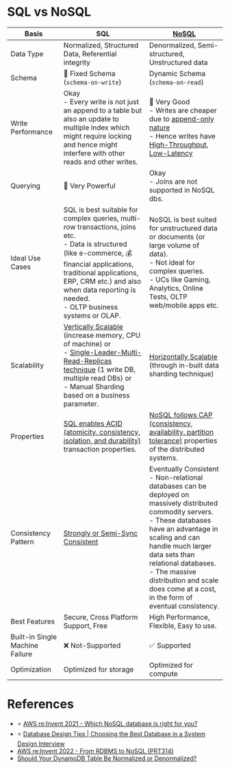 # SQL vs NoSQL

| Basis                           | SQL                                                                                                                                                                                                                                                                                                      | [NoSQL](NoSQL-Databases)                                                                                                                                                                                                                                                                                                                 |
|---------------------------------|----------------------------------------------------------------------------------------------------------------------------------------------------------------------------------------------------------------------------------------------------------------------------------------------------------|------------------------------------------------------------------------------------------------------------------------------------------------------------------------------------------------------------------------------------------------------------------------------------------------------------------------------------------|
| Data Type                       | Normalized, Structured Data, Referential integrity                                                                                                                                                                                                                                                       | Denormalized, Semi-structured, Unstructured data                                                                                                                                                                                                                                                                                         |
| Schema                          | :hammer: Fixed Schema (`schema-on-write`)                                                                                                                                                                                                                                                                | Dynamic Schema (`schema-on-read`)                                                                                                                                                                                                                                                                                                        |
| Write Performance               | Okay<br/>- Every write is not just an append to a table but also an update to multiple index which might require locking and hence might interfere with other reads and other writes.                                                                                                                    | :muscle: Very Good<br/>- Writes are cheaper due to [append-only nature](1_Glossaries/AppendOnlyProperty.md)<br/>- Hence writes have [High-Throughput, Low-Latency](../0_SystemGlossaries/Scalability/LatencyThroughput.md)                                                                                                    |
| Querying                        | :muscle: Very Powerful                                                                                                                                                                                                                                                                                   | Okay<br/>- Joins are not supported in NoSQL dbs.                                                                                                                                                                                                                                                                                         |
| Ideal Use Cases                 | SQL is best suitable for complex queries, multi-row transactions, joins etc. <br/>- Data is structured (like e-commerce, :moneybag: financial applications, traditional applications, ERP, CRM  etc.) and also when data reporting is needed.<br/>- OLTP business systems or OLAP.                       | NoSQL is best suited for unstructured data or documents (or large volume of data). <br/>- Not ideal for complex queries.<br/>- UCs like Gaming, Analytics, Online Tests, OLTP web/mobile apps etc.                                                                                                                                       |
| Scalability                     | [Vertically Scalable](1_Glossaries/DBScalability.md) (increase memory, CPU of machine) or <br/>- [Single-Leader-Multi-Read-Replicas technique](1_Glossaries/Consistency&Replication/SingleLeaderReplication.md) (1 write DB, multiple read DBs) or <br/>- Manual Sharding based on a business parameter. | [Horizontally Scalable](1_Glossaries/DBScalability.md) (through in-built data sharding technique)                                                                                                                                                                                                                                        |
| Properties                      | [SQL enables ACID (atomicity, consistency, isolation, and durability)](1_Glossaries/ACIDTransactions/Readme.md) transaction properties.                                                                                                                                                                  | [NoSQL follows CAP (consistency, availability, partition tolerance)](1_Glossaries/PACELCTheorem/CAPTheorem.md) properties of the distributed systems.                                                                                                                                                                                    |
| Consistency Pattern             | [Strongly or Semi-Sync Consistent](1_Glossaries/Consistency&Replication/Readme.md)                                                                                                                                                                                                                       | Eventually Consistent<br/>- Non-relational databases can be deployed on massively distributed commodity servers. <br/>- These databases have an advantage in scaling and can handle much larger data sets than relational databases. <br/>- The massive distribution and scale does come at a cost, in the form of eventual consistency. |
| Best Features                   | Secure, Cross Platform Support, Free                                                                                                                                                                                                                                                                     | High Performance, Flexible, Easy to use.                                                                                                                                                                                                                                                                                                 |
| Built-in Single Machine Failure | :x: Not-Supported                                                                                                                                                                                                                                                                                        | :white_check_mark: Supported                                                                                                                                                                                                                                                                                                             |
| Optimization                    | Optimized for storage                                                                                                                                                                                                                                                                                    | Optimized for compute                                                                                                                                                                                                                                                                                                                    |

# References
- :star: [AWS re:Invent 2021 - Which NoSQL database is right for you?](https://www.youtube.com/watch?v=ivBaro-8PhI)
- :star: [Database Design Tips | Choosing the Best Database in a System Design Interview](https://www.youtube.com/watch?v=cODCpXtPHbQ)
- [AWS re:Invent 2022 - From RDBMS to NoSQL (PRT314)](https://www.youtube.com/watch?v=eEENrNKxCdw)
- [Should Your DynamoDB Table Be Normalized or Denormalized?](https://aws.amazon.com/blogs/database/should-your-dynamodb-table-be-normalized-or-denormalized/)